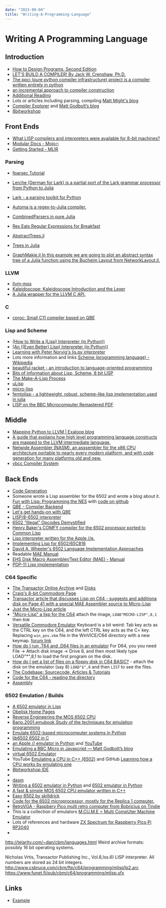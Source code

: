 ```yaml
---
date: "2023-09-04"
title: "Writing-A-Programming-Language"
---
```

<!-- markdownlint-disable MD025 -->
# Writing A Programming Language
<!-- markdownlint-enable MD025 -->

## Introduction

* [How to Design Programs, Second Edition](https://htdp.org/2023-8-14/Book/index.html)
* [LET'S BUILD A COMPILER! By Jack W. Crenshaw, Ph.D.](https://compilers.iecc.com/crenshaw/tutor1.txt)
* [The ppci (pure python compiler infrastructure) project is a compiler written entirely in python](https://ppci.readthedocs.io/en/latest/index.html)
* [an incremental approach to compiler construction](https://github.com/namin/inc)
* [Additional Reading](https://cseweb.ucsd.edu/classes/sp17/cse131-a/s_materials.html)
* Lots or articles including parsing, compiling [Matt Might's blog](https://matt.might.net/articles/)
* [Compiler Explorer](https://godbolt.org) and [Matt Godbolt’s blog](https://xania.org)
* [8bitworkshop](https://8bitworkshop.com)

## Front Ends

* [What LISP compilers and interpreters were available for 8-bit machines?](https://retrocomputing.stackexchange.com/questions/11192/what-lisp-compilers-and-interpreters-were-available-for-8-bit-machines)
* [Modular Docs - Mojo🔥](https://docs.modular.com/mojo/?utm_medium=email&_hsmi=256256127&_hsenc=p2ANqtz--3cgzgmX_1b1E5s1WK7OZiWeLuQ59ylpa7KSCo85ycrmVYf2yZqvzHwwUC6EFHh_l0TjtgzrhMrePktSNQG6UKtNtbxw&utm_content=256256127&utm_source=hs_automation)
* [Getting Started - MLIR](https://mlir.llvm.org/getting_started/)

### Parsing
* [fparsec Tutorial](https://www.quanttec.com/fparsec/tutorial.html)
* [Lerche (German for Lark) is a partial port of the Lark grammar processor from Python to Julia](https://github.com/jamesrhester/Lerche.jl)
* [Lark - a parsing toolkit for Python](https://github.com/lark-parser/lark)
* [Automa is a regex-to-Julia compiler.](https://biojulia.dev/Automa.jl/previews/PR119/)
* [CombinedParsers in pure Julia](https://github.com/gkappler/CombinedParsers.jl)
* [Rex Eats Regular Expressions for Breakfast](https://www.rexegg.com/)

* [AbstractTrees.jl](https://juliacollections.github.io/AbstractTrees.jl/stable/)
* [Trees in Julia](https://discourse.julialang.org/t/trees-in-julia/12173)
* [GraphMakie.jl In this example we are going to plot an abstract syntax tree of a Julia function using the Bucheim Layout from NetworkLayout.jl.](https://graph.makie.org/dev/generated/syntaxtree/)

### LLVM

* [llvm-mos](https://llvm-mos.org/wiki/Welcome)
* [Kaleidoscope: Kaleidoscope Introduction and the Lexer](https://llvm.org/docs/tutorial/MyFirstLanguageFrontend/LangImpl01.html)
* [A Julia wrapper for the LLVM C API.](https://github.com/maleadt/LLVM.jl/blob/master/README.md)

### C

* [cproc: Small C11 compiler based on QBE](https://sr.ht/~mcf/cproc/) 

### Lisp and Scheme

* [(How to Write a (Lisp) Interpreter (in Python))](http://www.norvig.com/lispy.html)
* [(An ((Even Better) Lisp) Interpreter (in Python))](http://norvig.com/lispy2.html)
* [Learning with Peter Norvig's lis.py interpreter](https://github.com/fluentpython/lispy)
* Lots more information and links [Scheme (programming language) - Wikipedia](https://en.wikipedia.org/wiki/Scheme_(programming_language))
* [beau­tiful racket - an intro­duc­tion to language-oriented programming](https://beautifulracket.com/)
* [Bits of information about Lisp, Scheme, 8 bit LISP](http://web.archive.org/web/20100131151915/http://www.ip9.org/munro/skimp/)
* [The Make-A-Lisp Process](https://github.com/kanaka/mal/blob/master/process/guide.md)
* [uLisp](http://www.ulisp.com/show?1AA0)
* [micro-lisp](https://github.com/carld/micro-lisp)
* [femtolisp - a lightweight, robust, scheme-like lisp implementation used in julia](https://github.com/JeffBezanson/femtolisp)
* [LISP on the BBC Microcomputer Remastered PDF](https://stardot.org.uk/forums/viewtopic.php?t=17811)
 
## Middle

* [Mapping Python to LLVM | Exaloop blog](https://blog.exaloop.io/python-llvm/)
* [A guide that explains how high level programming language constructs are mapped to the LLVM intermediate language.](https://github.com/f0rki/mapping-high-level-constructs-to-llvm-ir)
* [Netwide Assembler (NASM), an asssembler for the x86 CPU architecture portable to nearly every modern platform, and with code generation for many platforms old and new.](https://www.nasm.us/index.php)
* [vbcc Compiler System](http://www.ibaug.de/vbcc/doc/vbcc.pdf)

## Back Ends

* [Code Generation](https://fileadmin.cs.lth.se/cs/Education/EDAN65/2021/lectures/L11.pdf)
* Someone wrote a Lisp assembler for the 6502 and wrote a blog about it. [Fun with Lisp: Programming the NES](https:/ahefner.livejournal.com/20528.html) with [code on github](https://github.com/ahefner/asm6502)
* [QBE - Compiler Backend](https://c9x.me/compile/)
* [Let's get hands-on with QBE](https://briancallahan.net/blog/20210829.html)
* [LISP/8-6502 interpreter](http://web.archive.org/web/20090106184314/http://www.hugbox.org/lisp8/lisp-6502.asm)
* [6502 “Illegal” Opcodes Demystified](https://www.masswerk.at/nowgobang/2021/6502-illegal-opcodes)
* [Henry Baker's COMFY compiler for the 6502 processor ported to Common Lisp](https://github.com/jaoswald/cl-comfy-6502)
* [Lisp interpreter written for the Apple //e.](https://github.com/hausdorff/turtles)
* [Implementing Lisp for 6502/65C816](http://forum.6502.org/viewtopic.php?t=1427)
* [David A. Wheeler's 6502 Language Implementation Approaches](https://dwheeler.com/6502/)
* Readable [MAE Manual](https://atariwiki.org/wiki/attach/MAE%20Assembler/MAE_Manual.pdf)
* [EHS Disk Macro Assembler/Text Editor (MAE) - Manual](https://archive.org/details/EHSDiskMacroAssemblerManual/mode/2up)
* [PDP-11 Lisp implementation](http://archive.computerhistory.org/resources/text/DEC/pdp-1/DEC.pdp_1.1964.102650371.pdf)

### C64 Specific

* [The Transactor Online Archive](ttp://csbruce.com/cbm/transactor/) and [Disks](http://csbruce.com/cbm/transactor/disks/)
* [Craig's 8-bit Commodore Page](http://csbruce.com/cbm/)
* [Transactor article that discusses Lisp on C64 - suggests and additiona disk on Page 41 with a special MAE Assembler source to Micro-Lisp](http://csbruce.com/cbm/transactor/pdfs/trans_v8_i06.pdf)
* [Just the Micro-Lisp article](https://www.lyonlabs.org/commodore/onrequest/micro-lisp.pdf)
* ["Micro-Lisp" a lisp for the C64](https://groups.google.com/g/comp.lang.lisp/c/6pPNzzpVV9o) attach the image, `LOAD"MICRO-LISP",8,1` then `RUN` 
* [Versatile Commodore Emulator](https://vice-emu.sourceforge.io/windows.html)
Keyboard is a bit weird: Tab key acts as the CTRL key on the C64, and the left CTRL key acts as the C= key. Replacing `win_pos.vkm` file in the WinVICE/C64 directory with a new keymap. [forum link](https://www.lemon64.com/forum/viewtopic.php?t=40321)
* [How do I run .T64 and .D64 files in an emulator](https://www.lemon64.com/forum/viewtopic.php?t=40321) For D64, you you need File -> Attach disk image -> Drive 8, and then most likely type LOAD"*",8,1 to load the first program on the disk.
* [How do I get a list of files on a floppy disk in C64 BASIC?](https://www.lemon64.com/forum/viewtopic.php?t=27891#:~:text=Enter%20the%20following%3A%20LOAD%22%24%22%2C8%20Then%20press%20return.%20The,What%20you%20see%20is%20what%27s%20on%20the%20disk.) - attach the disk on the emulator (say 8) `LOAD"$",8` and then `LIST` to see the files.
* [The Codebase: Sourcecode, Articles & Tutorials](http://codebase64.org/doku.php?id=base:start)
* [Code for the C64 - reading the directory](http://codebase64.org/doku.php?id=base:reading_the_directory)
* [Assembly](https://en.wikibooks.org/wiki/6502_Assembly)

### 6502 Emulation / Builds

* [A 6502 emulator in Lisp](https://github.com/kingcons/cl-6502)
* [Obelisk Home Pages](http://www.6502.org/users/obelisk/)
* [Reverse Engineering the MOS 6502 CPU](https://media.ccc.de/v/27c3-4159-en-reverse_engineering_mos_6502)
* [Bario.2001.emubook Study of the techniques for emulation programming](http://www.xsim.com/papers/Bario.2001.emubook.pdf)
* [Emulate 6502-based microcomputer systems in Python](https://github.com/mnaberez/py65)
* [lib6502 6502 in C](https://www.piumarta.com/software/lib6502/)
* [an Apple // emulator in Python](https://github.com/jtauber/applepy) and [YouTube](https://youtu.be/EhK5JNx0irA?si=QYigx5cVZHbBJqa-)
* [Emulating a BBC Micro in Javascript — Matt Godbolt’s blog](https://xania.org/201405/jsbeeb-emulating-a-bbc-micro-in-javascript)
* [virtual 6502 Emulator](https://www.masswerk.at/6502/)
* YouTube [Emulating a CPU in C++ (6502)](https://www.youtube.com/watch?v=qJgsuQoy9bc) and GitHub [Learning how a CPU works by emulating one](https://github.com/davepoo/6502Emulator)
* [8bitworkshop IDE](https://8bitworkshop.com/v3.10.1/?platform=c64&file=hello.dasm#)
* [](https://8bitworkshop.com/v3.10.1/?platform=c64&file=hello.dasm)
* [dasm](https://dasm-assembler.github.io/)
* [Writing a 6502 emulator in Python](https://dailystuff.nl/projects/writing-a-6502-emulator-in-python) and [6502 emulator in Python](https://github.com/hspaans/python-6502-emulator#introduction)
* [A fast & simple MOS 6502 CPU emulator written in C++](https://github.com/gianlucag/mos6502)
* [Easy 6502 by skilldrick](https://skilldrick.github.io/easy6502/)
* [Code for the 6502 microprocessor, mostly for the Replica 1 computer.](https://github.com/jefftranter/6502/tree/master)
* [RetroVGA - Raspbery Pico multi retro computer from Bobricius on Tindie](https://www.tindie.com/products/bobricius/retrovga-raspbery-pico-multi-retro-computer/)
* This is a collection of emulators [M.CU.M.E = Multi CompUter Machine Emulator](https://github.com/Jean-MarcHarvengt/MCUME/tree/master/MCUME_pico/bin/PICOMPUTERMAX)
* Lots of references and hardware [ZX Spectrum for Raspberry Pico Pi RP2040](https://github.com/fruit-bat/pico-zxspectrum)
* 
 
http://telarity.com/~dan/cbm/languages.html
Weird archive formats: possibly 16 bit operating systems.

Nicholas Vrtis, Transactor Publishing Inc., Vol.8,Iss.6)
LISP interpreter. All numbers are stored as 24 bit integers.
<http://www.csbruce.com/cbm/ftp/c64/programming/mlisp1p2.arc>
<https://www.funet.fi/pub/cbm/c64/programming/mlisp.sfx>

## Links

<!-- markdownlint-disable MD034 -->
<!-- markdownlint-enable MD034 -->
* [Example](https://example.com)
